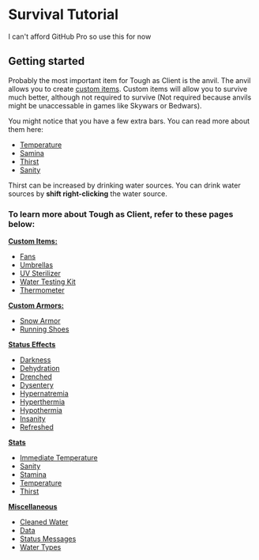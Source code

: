 # Survival Tutorial

I can't afford GitHub Pro so use this for now

## Getting started

Probably the most important item for Tough as Client is the anvil. The anvil allows you to create [custom items](https://github.com/fishcute/ToughAsClient/blob/main/Tutorial/Custom%20Items.md). Custom items will allow you to survive much better, although not required to survive (Not required because anvils might be unaccessable in games like Skywars or Bedwars). 

You might notice that you have a few extra bars. You can read more about them here:
- [Temperature](https://github.com/fishcute/ToughAsClient/blob/main/Tutorial/Stats/Temperature.md)
- [Samina](https://github.com/fishcute/ToughAsClient/blob/main/Tutorial/Stats/Stamina.md)
- [Thirst](https://github.com/fishcute/ToughAsClient/blob/main/Tutorial/Stats/Thirst.md)
- [Sanity](https://github.com/fishcute/ToughAsClient/blob/main/Tutorial/Stats/Sanity.md)

Thirst can be increased by drinking water sources. You can drink water sources by **shift right-clicking** the water source.

### To learn more about Tough as Client, refer to these pages below:

[**Custom Items:**](https://github.com/fishcute/ToughAsClient/blob/main/Tutorial/Custom%20Items.md#custom-items)
- [Fans](https://github.com/fishcute/ToughAsClient/blob/main/Tutorial/Items/Fans.md)
- [Umbrellas](https://github.com/fishcute/ToughAsClient/blob/main/Tutorial/Items/Umbrellas.md)
- [UV Sterilizer](https://github.com/fishcute/ToughAsClient/blob/main/Tutorial/Items/UV%20Sterilizer.md)
- [Water Testing Kit](https://github.com/fishcute/ToughAsClient/blob/main/Tutorial/Items/Water%20Testing%20Kit.md)
- [Thermometer](https://github.com/fishcute/ToughAsClient/blob/main/Tutorial/Items/Thermometer.md)

[**Custom Armors:**](https://github.com/fishcute/ToughAsClient/blob/main/Tutorial/Custom%20Items.md#custom-armor)
- [Snow Armor](https://github.com/fishcute/ToughAsClient/blob/main/Tutorial/Items/Snow%20Armor.md)
- [Running Shoes](https://github.com/fishcute/ToughAsClient/blob/main/Tutorial/Items/Running%20Shoes.md)

[**Status Effects**](https://github.com/fishcute/ToughAsClient/blob/main/Tutorial/Status%20Effects.md)
- [Darkness](https://github.com/fishcute/ToughAsClient/blob/main/Tutorial/Status%20Effects/Darkness.md)
- [Dehydration](https://github.com/fishcute/ToughAsClient/blob/main/Tutorial/Status%20Effects/Dehydration.md)
- [Drenched](https://github.com/fishcute/ToughAsClient/blob/main/Tutorial/Status%20Effects/Drenched.md)
- [Dysentery](https://github.com/fishcute/ToughAsClient/blob/main/Tutorial/Status%20Effects/Dysentery.md)
- [Hypernatremia](https://github.com/fishcute/ToughAsClient/blob/main/Tutorial/Status%20Effects/Hypernatremia.md)
- [Hyperthermia](https://github.com/fishcute/ToughAsClient/blob/main/Tutorial/Status%20Effects/Hyperthermia.md)
- [Hypothermia](https://github.com/fishcute/ToughAsClient/blob/main/Tutorial/Status%20Effects/Hypothermia.md)
- [Insanity](https://github.com/fishcute/ToughAsClient/blob/main/Tutorial/Status%20Effects/Insanity.md)
- [Refreshed](https://github.com/fishcute/ToughAsClient/blob/main/Tutorial/Status%20Effects/Refreshed.md)

[**Stats**](https://github.com/fishcute/ToughAsClient/blob/main/Tutorial/Stats.md)
- [Immediate Temperature](https://github.com/fishcute/ToughAsClient/blob/main/Tutorial/Stats/Immediate%20Temperature.md)
- [Sanity](https://github.com/fishcute/ToughAsClient/blob/main/Tutorial/Stats/Sanity.md)
- [Stamina](https://github.com/fishcute/ToughAsClient/blob/main/Tutorial/Stats/Stamina.md)
- [Temperature](https://github.com/fishcute/ToughAsClient/blob/main/Tutorial/Stats/Temperature.md)
- [Thirst](https://github.com/fishcute/ToughAsClient/blob/main/Tutorial/Stats/Thirst.md)

[**Miscellaneous**](https://github.com/fishcute/ToughAsClient/tree/main/Tutorial/Miscellaneous)
- [Cleaned Water](https://github.com/fishcute/ToughAsClient/blob/main/Tutorial/Miscellaneous/Cleaned%20Water.md)
- [Data](https://github.com/fishcute/ToughAsClient/blob/main/Tutorial/Miscellaneous/Data.md)
- [Status Messages](https://github.com/fishcute/ToughAsClient/blob/main/Tutorial/Miscellaneous/Status%20Message.md)
- [Water Types](https://github.com/fishcute/ToughAsClient/blob/main/Tutorial/Miscellaneous/Water%20Types.md)


